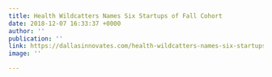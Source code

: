 ```yaml
---
title: Health Wildcatters Names Six Startups of Fall Cohort
date: 2018-12-07 16:33:37 +0000
author: ''
publication: ''
link: https://dallasinnovates.com/health-wildcatters-names-six-startups-fall-cohort/?utm_campaign=Monthly%20Newsletters&utm_source=hs_email&utm_medium=email&utm_content=2&_hsenc=p2ANqtz-_PhcnscrsK_6-7MeoB9lesR9jI-qNOB7CCF5Bye6aDpJwzTUg3uqgi6RuTuF_xiN9468aY6fA_oHxibxikTwPU_Z_tkklqdmdaTwuHMcTzIS5RWFE&_hsmi=2
image: ''

---
```

